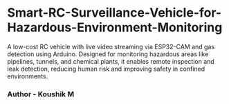 # Smart-RC-Surveillance-Vehicle-for-Hazardous-Environment-Monitoring
A low-cost RC vehicle with live video streaming via ESP32-CAM and gas detection using Arduino. Designed for monitoring hazardous areas like pipelines, tunnels, and chemical plants, it enables remote inspection and leak detection, reducing human risk and improving safety in confined environments.
<br>
<h3><b>Author - Koushik M</b></h3>
